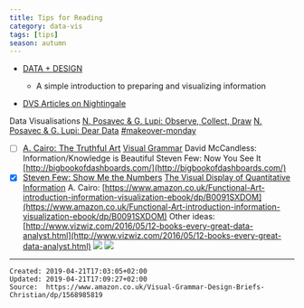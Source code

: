 ```yaml
---
title: Tips for Reading
category: data-vis
tags: [tips]
season: autumn
---
```


- [DATA + DESIGN](https://trinachi.github.io/data-design-builds/titlepage01.html)
  - A simple introduction to preparing and visualizing information

- [DVS Articles on Nightingale](https://docs.google.com/spreadsheets/d/1tSOvfSjXdBRtTS2EN0a7NfMBs0T_uKUNYRlBM_Xm2yw/edit#gid=0)

Data Visualisations
[](https://www.amazon.co.uk/Dear-Data-Stefanie-Posavec/dp/1846149061)[N. Posavec & G. Lupi: Observe, Collect, Draw](https://www.amazon.co.uk/Observe-Collect-Draw-Visual-Journal/dp/1616897147/ref=as_li_ss_tl?crid=79KH22CF2NGM&keywords=observe+collect+draw&qid=1550197895&s=gateway&sprefix=observe+collec,aps,207&sr=8-1&linkCode=sl1&tag=datar02-20&linkId=3c4dd1347f811b2007cbeae8c7910733&language=en_US)
[](http://bigbookofdashboards.com/)[N. Posavec & G. Lupi: Dear Data](https://www.amazon.co.uk/Dear-Data-Stefanie-Posavec/dp/1846149061)
[](https://www.amazon.co.uk/Visual-Display-Quantitative-Information/dp/1930824130/ref=tmm_pap_swatch_0?_encoding=UTF8&qid=1537659225&sr=8-1)[#makeover-monday](https://www.amazon.co.uk/MakeoverMonday-Improving-Visualize-Analyze-Chart/dp/1119510775/ref=sr_1_1?s=books&ie=UTF8&qid=1537659909&sr=1-1&keywords=makeover+monday)
- [ ] <a href="https://www.amazon.co.uk/Truthful-Art-Data-Charts-Communication/dp/0321934075" style="font-size: 11pt;">A. Cairo: The Truthful Art</a>
[](https://www.amazon.co.uk/dp/1119510775/ref=cm_sw_r_cp_ep_dp_mRF1AbA9M99H6)[Visual Grammar](https://www.amazon.co.uk/Visual-Grammar-Design-Briefs-Christian/dp/1568985819)
[](https://www.amazon.co.uk/MakeoverMonday-Improving-Visualize-Analyze-Chart/dp/1119510775/ref=sr_1_1?s=books&ie=UTF8&qid=1537659909&sr=1-1&keywords=makeover+monday)David McCandless: Information/Knowledge is Beautiful
[](https://www.amazon.co.uk/Visual-Grammar-Design-Briefs-Christian/dp/1568985819)Steven Few: Now You See It
[](https://www.amazon.com/gp/product/0321934075/?tag=superdatascie-20)[http://bigbookofdashboards.com/](http://bigbookofdashboards.com/)
- [x] <a href="https://www.visualcinnamon.com/resources/learning-data-visualization/books#show-me-the-numbers" style="font-size: 11pt;">Steven Few: Show Me the Numbers</a>
[](https://www.visualcinnamon.com/resources/learning-data-visualization/books#show-me-the-numbers)[The Visual Display of Quantitative Information](https://www.amazon.co.uk/Visual-Display-Quantitative-Information/dp/1930824130/ref=tmm_pap_swatch_0?_encoding=UTF8&qid=1537659225&sr=8-1)
[](https://www.amazon.com/gp/product/1119002257?ie=UTF8&creativeASIN=1119002257&linkCode=xm2&tag=storytellingwithdata-20)A. Cairo: [https://www.amazon.co.uk/Functional-Art-introduction-information-visualization-ebook/dp/B0091SXDOM](https://www.amazon.co.uk/Functional-Art-introduction-information-visualization-ebook/dp/B0091SXDOM)
Other ideas: [http://www.vizwiz.com/2016/05/12-books-every-great-data-analyst.html](http://www.vizwiz.com/2016/05/12-books-every-great-data-analyst.html)
![](../__files/books-1.png)
![](../__files/books-2.png)

---

    Created: 2019-04-21T17:03:05+02:00
    Updated: 2019-04-21T17:09:27+02:00
    Source:  https://www.amazon.co.uk/Visual-Grammar-Design-Briefs-Christian/dp/1568985819
